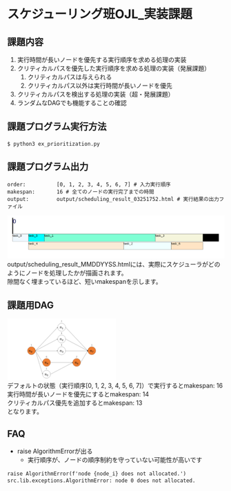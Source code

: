# スケジューリング班OJL_実装課題

## 課題内容
1. 実行時間が長いノードを優先する実行順序を求める処理の実装
2. クリティカルパスを優先した実行順序を求める処理の実装（発展課題）
   1. クリティカルパスは与えられる
   2. クリティカルパス以外は実行時間が長いノードを優先
3. クリティカルパスを検出する処理の実装（超・発展課題）
4. ランダムなDAGでも機能することの確認

## 課題プログラム実行方法
```
$ python3 ex_prioritization.py
```

## 課題プログラム出力
```
order:          [0, 1, 2, 3, 4, 5, 6, 7] # 入力実行順序
makespan:       16 # 全てのノードの実行完了までの時間
output:         output/scheduling_result_03251752.html # 実行結果の出力ファイル
```
![スケジューリング結果](fig/scheduling_result00.png)
output/scheduling_result_MMDDYYSS.htmlには、実際にスケジューラがどのようにノードを処理したかが描画されます。<br>
隙間なく埋まっているほど、短いmakespanを示します。

## 課題用DAG
<img src="fig/dag00.png" width=50%><br>
デフォルトの状態（実行順序[0, 1, 2, 3, 4, 5, 6, 7]）で実行するとmakespan: 16<br>
実行時間が長いノードを優先にするとmakespan: 14<br>
クリティカルパス優先を追加するとmakespan: 13<br>
となります。

## FAQ
- raise AlgorithmErrorが出る
   - 実行順序が、ノードの順序制約を守っていない可能性が高いです
```
raise AlgorithmError(f'node {node_i} does not allocated.')
src.lib.exceptions.AlgorithmError: node 0 does not allocated.
```
